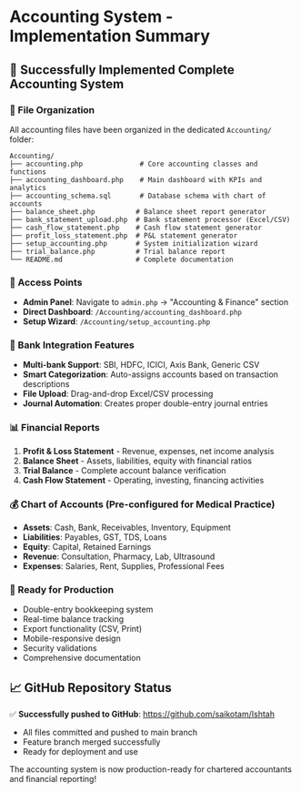 # Accounting System - Implementation Summary

## 🎉 Successfully Implemented Complete Accounting System

### 📁 File Organization
All accounting files have been organized in the dedicated `Accounting/` folder:

```
Accounting/
├── accounting.php              # Core accounting classes and functions
├── accounting_dashboard.php    # Main dashboard with KPIs and analytics
├── accounting_schema.sql       # Database schema with chart of accounts
├── balance_sheet.php          # Balance sheet report generator
├── bank_statement_upload.php  # Bank statement processor (Excel/CSV)
├── cash_flow_statement.php    # Cash flow statement generator
├── profit_loss_statement.php  # P&L statement generator
├── setup_accounting.php       # System initialization wizard
├── trial_balance.php          # Trial balance report
└── README.md                  # Complete documentation
```

### 🔗 Access Points
- **Admin Panel**: Navigate to `admin.php` → "Accounting & Finance" section
- **Direct Dashboard**: `/Accounting/accounting_dashboard.php`
- **Setup Wizard**: `/Accounting/setup_accounting.php`

### 🏦 Bank Integration Features
- **Multi-bank Support**: SBI, HDFC, ICICI, Axis Bank, Generic CSV
- **Smart Categorization**: Auto-assigns accounts based on transaction descriptions
- **File Upload**: Drag-and-drop Excel/CSV processing
- **Journal Automation**: Creates proper double-entry journal entries

### 📊 Financial Reports
1. **Profit & Loss Statement** - Revenue, expenses, net income analysis
2. **Balance Sheet** - Assets, liabilities, equity with financial ratios
3. **Trial Balance** - Complete account balance verification
4. **Cash Flow Statement** - Operating, investing, financing activities

### 💰 Chart of Accounts (Pre-configured for Medical Practice)
- **Assets**: Cash, Bank, Receivables, Inventory, Equipment
- **Liabilities**: Payables, GST, TDS, Loans
- **Equity**: Capital, Retained Earnings
- **Revenue**: Consultation, Pharmacy, Lab, Ultrasound
- **Expenses**: Salaries, Rent, Supplies, Professional Fees

### 🚀 Ready for Production
- Double-entry bookkeeping system
- Real-time balance tracking
- Export functionality (CSV, Print)
- Mobile-responsive design
- Security validations
- Comprehensive documentation

## 📈 GitHub Repository Status
✅ **Successfully pushed to GitHub**: https://github.com/saikotam/Ishtah
- All files committed and pushed to main branch
- Feature branch merged successfully
- Ready for deployment and use

The accounting system is now production-ready for chartered accountants and financial reporting!
